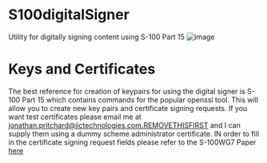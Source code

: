 # S100digitalSigner
Utility for digitally signing content using S-100 Part 15
![image](https://github.com/user-attachments/assets/655601c1-5011-4bd7-a840-648fe7e7b0a9)



# Keys and Certificates
The best reference for creation of keypairs for using the digital signer is S-100 Part 15 which contains commands for the popular openssl tool. This will allow you to create new key pairs and certificate signing requests. If you want test certificates please email me at jonathan.pritchard@iictechnologies.com.REMOVETHISFIRST and I can supply them using a dummy scheme administrator certificate. IN order to fill in the certificate signing request fields please refer to the S-100WG7 Paper  [here](https://iho.int/uploads/user/Services%20and%20Standards/S-100WG/S-100WG7/S100WG7-6.7_2022_EN_Part%2015%20Implementation.pdf)
